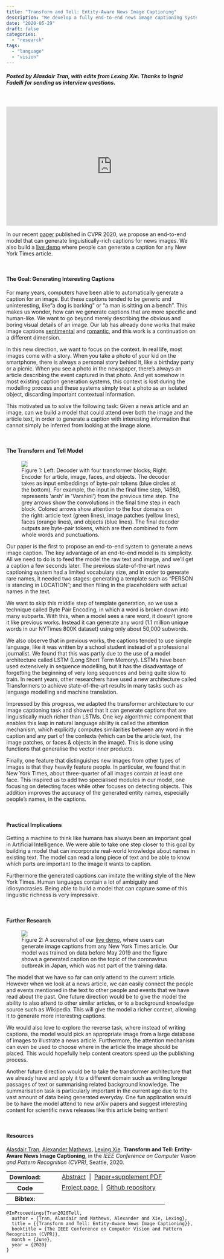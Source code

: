 ```yaml
---
title: "Transform and Tell: Entity-Aware News Image Captioning"
description: "We develop a fully end-to-end news image captioning system that can generate entity names."
date: "2020-05-29"
draft: false
categories:
  - "research"
tags:
  - "language"
  - "vision"
---
```


##### Posted by _Alasdair Tran_, with edits from _Lexing Xie_. Thanks to _Ingrid Fadelli_ for sending us interview questions. <br /><p />

<br/>

<p align="center">
<iframe width="560" height="315" src="https://www.youtube.com/embed/lei1VOJbf40" frameborder="0" allow="accelerometer; autoplay; encrypted-media; gyroscope; picture-in-picture" allowfullscreen></iframe>
</p>

In our recent [paper](https://arxiv.org/abs/2004.08070) published in CVPR 2020,
we propose an end-to-end model that can generate linguistically-rich captions
for news images. We also build a [live demo](https://transform-and-tell.ml/)
where people can generate a caption for any New York Times article.

<!--more-->

<br/>

#### **The Goal: Generating Interesting Captions**

For many years, computers have been able to automatically generate a caption
for an image. But these captions tended to be generic and uninteresting, like“a
dog is barking” or “a man is sitting on a bench”. This makes us wonder, how can
we generate captions that are more specific and human-like. We want to go
beyond merely describing the obvious and boring visual details of an image. Our
lab has already done works that make image captions
[sentimental](http://cm.cecs.anu.edu.au/post/senticap/) and
[romantic](http://cm.cecs.anu.edu.au/post/semstyle/), and this work is a
continuation on a different dimension.

In this new direction, we want to focus on the context. In real life, most
images come with a story. When you take a photo of your kid on the smartphone,
there is always a personal story behind it, like a birthday party or a picnic.
When you see a photo in the newspaper, there’s always an article describing the
event captured in that photo. And yet somehow in most existing caption
generation systems, this context is lost during the modelling process and these
systems simply treat a photo as an isolated object, discarding important
contextual information.

This motivated us to solve the following task: Given a news article and an
image, can we build a model that could attend over both the image and the
article text, in order to generate a caption with interesting information that
cannot simply be inferred from looking at the image alone.

<br/>

#### **The Transform and Tell Model**

<figure class="asn-fig asn-left" style="max-width: 750px;">
    <img src="/img/tell/model.jpg">
    <figcaption>
    Figure 1: Left: Decoder with four transformer blocks; Right: Encoder for
    article, image, faces, and objects. The decoder takes as input embeddings of
    byte-pair tokens (blue circles at the bottom). For example, the input in the
    final time step, 14980, represents 'arsh' in 'Varshini') from the previous time
    step. The grey arrows show the convolutions in the final time step in each
    block. Colored arrows show attention to the four domains on the right: article
    text (green lines), image patches (yellow lines), faces (orange lines), and
    objects (blue lines). The final decoder outputs are byte-pair tokens, which are
    then combined to form whole words and punctuations.
    </figcaption>
</figure>

Our paper is the first to propose an end-to-end system to generate a news image
caption. The key advantage of an end-to-end model is its simplicity. All we
need to do is to feed the model the raw text and image, and we’ll get a caption
a few seconds later. The previous state-of-the-art news captioning system had a
limited vocabulary size, and in order to generate rare names, it needed two
stages: generating a template such as “PERSON is standing in LOCATION”; and
then filling in the placeholders with actual names in the text.

We want to skip this middle step of template generation, so we use a technique
called Byte Pair Encoding, in which a word is broken down into many subparts.
With this, when a model sees a rare word, it doesn’t ignore it like previous
works. Instead it can generate any word (1.1 million unique words in our
NYTimes 800K dataset) using only about 50,000 subwords.

We also observe that in previous works, the captions tended to use simple
language, like it was written by a school student instead of a professional
journalist. We found that this was partly due to the use of a model
architecture called LSTM (Long Short Term Memory). LSTMs have been used
extensively in sequence modelling, but it has the disadvantage of forgetting
the beginning of very long sequences and being quite slow to train. In recent
years, other researchers have used a new architecture called Transformers to
achieve state-of-the-art results in many tasks such as language modelling and
machine translation.

Impressed by this progress, we adapted the transformer architecture to our
image captioning task and showed that it can generate captions that are
linguistically much richer than LSTMs. One key algorithmic component that
enables this leap in natural language ability is called the attention
mechanism, which explicitly computes similarities between any word in the
caption and any part of the contexts (which can be the article text, the image
patches, or faces & objects in the image). This is done using functions that
generalise the vector inner products.

Finally, one feature that distinguishes new images from other types of images
is that they heavily feature people. In particular, we found that in New York
Times, about three-quarter of all images contain at least one face. This
inspired us to add two specialised modules in our model, one focusing on
detecting faces while other focuses on detecting objects. This addition
improves the accuracy of the generated entity names, especially people’s names,
in the captions.

<br/>

#### **Practical Implications**

Getting a machine to think like humans has always been an important goal in
Artificial Intelligence. We were able to take one step closer to this goal by
building a model that can incorporate real-world knowledge about names in
existing text. The model can read a long piece of text and be able to know
which parts are important to the image it wants to caption.

Furthermore the generated captions can imitate the writing style of the New
York Times. Human languages contain a lot of ambiguity and idiosyncrasies.
Being able to build a model that can capture some of this linguistic richness
is very impressive.

<br/>

#### **Further Research**

<figure class="asn-fig asn-left" style="max-width: 750px;">
    <img src="/img/tell/demo.gif">
    <figcaption>
    Figure 2: A screenshot of our <a href="https://transform-and-tell.ml/">live demo</a>,
    where users can generate image captions from any New York Times article.
    Our model was trained on data before May 2019 and the figure shows
    a generated caption on the topic of the coronavirus outbreak in Japan,
    which was not part of the training data.
    </figcaption>
</figure>

The model that we have so far can only attend to the current article. However
when we look at a news article, we can easily connect the people and events
mentioned in the text to other people and events that we have read about the
past. One future direction would be to give the model the ability to also
attend to other similar articles, or to a background knowledge source such as
Wikipedia. This will give the model a richer context, allowing it to generate
more interesting captions.

We would also love to explore the reverse task, where instead of writing
captions, the model would pick an appropriate image from a large database of
images to illustrate a news article. Furthermore, the attention mechanism can
even be used to choose where in the article the image should be placed. This
would hopefully help content creators speed up the publishing process.

Another future direction would be to take the transformer architecture that we
already have and apply it to a different domain such as writing longer passages
of text or summarising related background knowledge. The summarisation task is
particularly important in the current age due to the vast amount of data being
generated everyday. One fun application would be to have the model attend to
new arXiv papers and suggest interesting content for scientific news releases
like this article being written!

<br/>

#### **Resources**

[Alasdair Tran](https://scholar.google.com/citations?user=_YRmXNEAAAAJ),
[Alexander Mathews](https://scholar.google.com.au/citations?user=tqUubvMAAAAJ),
[Lexing Xie](http://users.cecs.anu.edu.au/~xlx/).
**Transform and Tell: Entity-Aware News Image Captioning**,
in the _IEEE Conference on Computer Vision and Pattern Recognition (CVPR)_,
Seattle, 2020.

<table>
  <tr>
    <th>Download:</th>
    <td style="padding-left: 3em;">
      <a href="https://arxiv.org/abs/2004.08070">Abstract</a>
      &nbsp;|&nbsp;
      <a href="https://arxiv.org/pdf/2004.08070">Paper+supplement PDF</a>
    </td>
  </tr>
  <tr>
    <th>Code</th>
    <td style="padding-left: 3em;">
      <a href="https://transform-and-tell.ml/">Project page </a>
      &nbsp;|&nbsp;
      <a href="https://github.com/alasdairtran/transform-and-tell">Github repository</a>
    </td>
  <tr>
  <tr>
    <th>Bibtex:</th>
    <td></td>
  </tr>
</table>

```
@InProceedings{Tran2020Tell,
  author = {Tran, Alasdair and Mathews, Alexander and Xie, Lexing},
  title = {{Transform and Tell: Entity-Aware News Image Captioning}},
  booktitle = {The IEEE Conference on Computer Vision and Pattern Recognition (CVPR)},
  month = {June},
  year = {2020}
}
```
